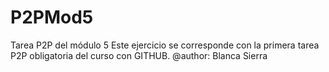 # P2PMod5
Tarea P2P del módulo 5
Este ejercicio se corresponde con la primera tarea P2P obligatoria del curso con GITHUB.
@author: Blanca Sierra 
